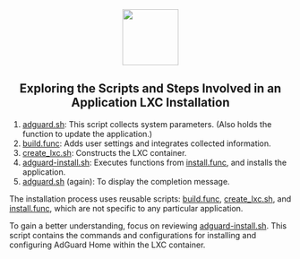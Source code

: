 <div align="center">
<img src="https://raw.githubusercontent.com/nmolenaar/Proxmox/remz/misc/images/logo.png" height="100px" />
</div>
<h2><div align="center">Exploring the Scripts and Steps Involved in an Application LXC Installation</div></h2>

1) [adguard.sh](https://github.com/nmolenaar/Proxmox/blob/remz/ct/adguard.sh): This script collects system parameters. (Also holds the function to update the application.)
2) [build.func](https://github.com/nmolenaar/Proxmox/blob/remz/misc/build.func): Adds user settings and integrates collected information.
3) [create_lxc.sh](https://github.com/nmolenaar/Proxmox/blob/remz/ct/create_lxc.sh): Constructs the LXC container.
4) [adguard-install.sh](https://github.com/nmolenaar/Proxmox/blob/remz/install/adguard-install.sh): Executes functions from [install.func](https://github.com/nmolenaar/Proxmox/blob/remz/misc/install.func), and installs the application.
5) [adguard.sh](https://github.com/nmolenaar/Proxmox/blob/remz/ct/adguard.sh) (again): To display the completion message.

The installation process uses reusable scripts: [build.func](https://github.com/nmolenaar/Proxmox/blob/remz/misc/build.func), [create_lxc.sh](https://github.com/nmolenaar/Proxmox/blob/remz/ct/create_lxc.sh), and [install.func](https://github.com/nmolenaar/Proxmox/blob/remz/misc/install.func), which are not specific to any particular application.

To gain a better understanding, focus on reviewing [adguard-install.sh](https://github.com/nmolenaar/Proxmox/blob/remz/install/adguard-install.sh). This script contains the commands and configurations for installing and configuring AdGuard Home within the LXC container.
